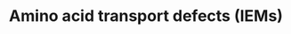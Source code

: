 ---
annotations:
- id: DOID:1060
  parent: genetic disease
  type: Disease Ontology
  value: Hartnup disease
- id: PW:0002214
  parent: disease pathway
  type: Pathway Ontology
  value: cystinuria pathway
- id: DOID:0060650
  parent: genetic disease
  type: Disease Ontology
  value: dicarboxylic aminoaciduria
- id: DOID:0060439
  parent: genetic disease
  type: Disease Ontology
  value: lysinuric protein intolerance
- id: PW:0001880
  parent: disease pathway
  type: Pathway Ontology
  value: iminoglycinuria pathway
- id: PW:0001977
  parent: disease pathway
  type: Pathway Ontology
  value: Hartnup disease pathway
- id: DOID:9266
  parent: genetic disease
  type: Disease Ontology
  value: cystinuria
- id: PW:0001976
  parent: disease pathway
  type: Pathway Ontology
  value: inborn error amino acid transport disorder pathway
- id: PW:0001871
  parent: disease pathway
  type: Pathway Ontology
  value: lysinuric protein intolerance pathway
authors:
- DeSl
- Finterly
- Ddigles
communities:
- Diseases
- IEM
- RareDiseases
description: Within the group of aminoacidurias, several renal amino acid transporters
  involved in reabsorption might be affected; this absorption takes place in the proximal
  convoluted tubule (PCT). This pathway presents four of these disorders, which proteins
  involved in the apical surface and one disorder where the protein is located at
  the basolateral surface of the renal tubule. One of these disorders, iminoglycinuria,
  is seen as a benign disease.   This pathway was inspired by Chapter 6 (edition 4)
  of the book of Blau (ISBN 3642403360 (978-3642403361)).
last-edited: 2023-02-16
organisms:
- Homo sapiens
redirect_from:
- /index.php/Pathway:WP5029
- /instance/WP5029
- /instance/WP5029_r125459
revision: r125459
schema-jsonld:
- '@context': https://schema.org/
  '@id': https://wikipathways.github.io/pathways/WP5029.html
  '@type': Dataset
  creator:
    '@type': Organization
    name: WikiPathways
  description: Within the group of aminoacidurias, several renal amino acid transporters
    involved in reabsorption might be affected; this absorption takes place in the
    proximal convoluted tubule (PCT). This pathway presents four of these disorders,
    which proteins involved in the apical surface and one disorder where the protein
    is located at the basolateral surface of the renal tubule. One of these disorders,
    iminoglycinuria, is seen as a benign disease.   This pathway was inspired by Chapter
    6 (edition 4) of the book of Blau (ISBN 3642403360 (978-3642403361)).
  keywords:
  - 2 Na+
  - 3 Na+
  - Alanine
  - Arginine
  - Asparagine
  - Cl-
  - Cysteine
  - Cystine
  - D-aspartate
  - Glutamine
  - Glycine
  - H+
  - Histidine
  - Isoleucine
  - K+
  - L-aspartate
  - L-cysteine
  - L-glutamate
  - Leucine
  - Lysine
  - Methionine
  - Na+
  - Phenylalanine
  - Proline
  - SLC1A1
  - SLC36A2
  - SLC3A1
  - SLC3A2
  - SLC6A19
  - SLC6A20
  - SLC7A7
  - SLC7A9
  - Serine
  - TMEM27
  - Threonine
  - Tryptophan
  - Tyrosine
  - Valine
  - glycine
  - proline
  license: CC0
  name: Amino acid transport defects (IEMs)
seo: CreativeWork
title: Amino acid transport defects (IEMs)
wpid: WP5029
---